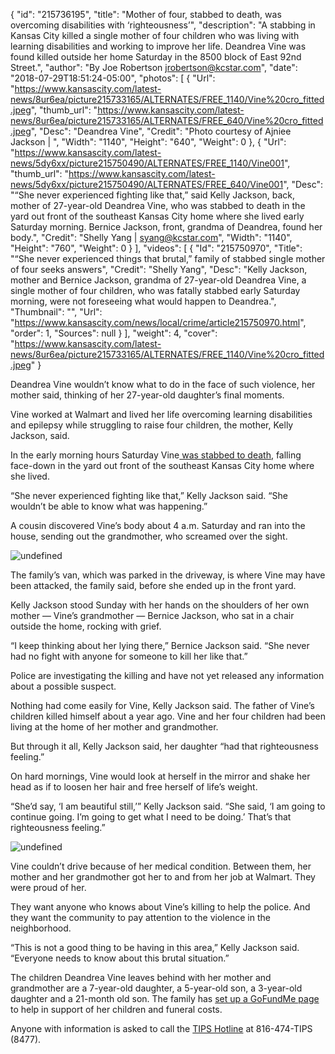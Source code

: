 {
  "id": "215736195",
  "title": "Mother of four, stabbed to death, was overcoming disabilities with ‘righteousness’",
  "description": "A stabbing in Kansas City killed a single mother of four children who was living with learning disabilities and working to improve her life. Deandrea Vine was found killed outside her home Saturday in the 8500 block of East 92nd Street.",
  "author": "By Joe Robertson jrobertson@kcstar.com",
  "date": "2018-07-29T18:51:24-05:00",
  "photos": [
    {
      "Url": "https://www.kansascity.com/latest-news/8ur6ea/picture215733165/ALTERNATES/FREE_1140/Vine%20cro_fitted.jpeg",
      "thumb_url": "https://www.kansascity.com/latest-news/8ur6ea/picture215733165/ALTERNATES/FREE_640/Vine%20cro_fitted.jpeg",
      "Desc": "Deandrea Vine",
      "Credit": "Photo courtesy of Ajniee Jackson | ",
      "Width": "1140",
      "Height": "640",
      "Weight": 0
    },
    {
      "Url": "https://www.kansascity.com/latest-news/5dy6xx/picture215750490/ALTERNATES/FREE_1140/Vine001",
      "thumb_url": "https://www.kansascity.com/latest-news/5dy6xx/picture215750490/ALTERNATES/FREE_640/Vine001",
      "Desc": "“She never experienced fighting like that,” said Kelly Jackson, back, mother of 27-year-old Deandrea Vine, who was stabbed to death in the yard out front of the southeast Kansas City home where she lived early Saturday morning. Bernice Jackson, front, grandma of Deandrea, found her body.",
      "Credit": "Shelly Yang | syang@kcstar.com",
      "Width": "1140",
      "Height": "760",
      "Weight": 0
    }
  ],
  "videos": [
    {
      "Id": "215750970",
      "Title": "“She never experienced things that brutal,” family of stabbed single mother of four seeks answers",
      "Credit": "Shelly Yang",
      "Desc": "Kelly Jackson, mother and Bernice Jackson, grandma of 27-year-old Deandrea Vine, a single mother of four children, who was fatally stabbed early Saturday morning, were not foreseeing what would happen to Deandrea.",
      "Thumbnail": "",
      "Url": "https://www.kansascity.com/news/local/crime/article215750970.html",
      "order": 1,
      "Sources": null
    }
  ],
  "weight": 4,
  "cover": "https://www.kansascity.com/latest-news/8ur6ea/picture215733165/ALTERNATES/FREE_1140/Vine%20cro_fitted.jpeg"
}

<p>Deandrea Vine wouldn’t know what to do in the face of such violence, her mother said, thinking of her 27-year-old daughter’s final moments.</p><p>Vine worked at Walmart and lived her life overcoming learning disabilities and epilepsy while struggling to raise four children, the mother, Kelly Jackson, said.</p><p>In the early morning hours Saturday Vine<a href="https://www.kansascity.com/news/local/crime/article215732280.html" target="_blank"> was stabbed to death</a>, falling face-down in the yard out front of the southeast Kansas City home where she lived.</p><p>“She never experienced fighting like that,” Kelly Jackson said. “She wouldn’t be able to know what was happening.”</p><p>A cousin discovered Vine’s body about 4 a.m. Saturday and ran into the house, sending out the grandmother, who screamed over the sight.</p><p><img src="https://www.kansascity.com/latest-news/8ur6ea/picture215733165/binary/Vine%20cro_fitted.jpeg" id="_11263844-5000-48a8-aa55-a5430eba0bd7" alt="undefined" /></p><p>The family’s van, which was parked in the driveway, is where Vine may have been attacked, the family said, before she ended up in the front yard.</p><p>Kelly Jackson stood Sunday with her hands on the shoulders of her own mother — Vine’s grandmother — Bernice Jackson, who sat in a chair outside the home, rocking with grief.</p><p>“I keep thinking about her lying there,” Bernice Jackson said. “She never had no fight with anyone for someone to kill her like that.”</p><p>Police are investigating the killing and have not yet released any information about a possible suspect.</p><p>Nothing had come easily for Vine, Kelly Jackson said. The father of Vine’s children killed himself about a year ago. Vine and her four children had been living at the home of her mother and grandmother.</p><p>But through it all, Kelly Jackson said, her daughter “had that righteousness feeling.”</p><p>On hard mornings, Vine would look at herself in the mirror and shake her head as if to loosen her hair and free herself of life’s weight.</p><p>“She’d say, ‘I am beautiful still,’” Kelly Jackson said. “She said, ‘I am going to continue going. I’m going to get what I need to be doing.’ That’s that righteousness feeling.”</p><p><img src="https://www.kansascity.com/latest-news/5dy6xx/picture215750490/binary/Vine001" id="_f6be7fdf-00c7-43f4-b07f-18db43ca205f" alt="undefined" /></p><p>Vine couldn’t drive because of her medical condition. Between them, her mother and her grandmother got her to and from her job at Walmart. They were proud of her.</p><p>They want anyone who knows about Vine’s killing to help the police. And they want the community to pay attention to the violence in the neighborhood.</p><p>“This is not a good thing to be having in this area,” Kelly Jackson said. “Everyone needs to know about this brutal situation.”</p><p>The children Deandrea Vine leaves behind with her mother and grandmother are a 7-year-old daughter, a 5-year-old son, a 3-year-old daughter and a 21-month old son. The family has <a href="https://www.gofundme.com/deandrea-vine" target="_blank">set up a GoFundMe page</a> to help in support of her children and funeral costs.</p><p>Anyone with information is asked to call the <a href="http://kccrimestoppers.com/sitemenu.aspx?ID=452&amp;" target="_self">TIPS Hotline</a> at 816-474-TIPS (8477).</p>


